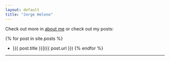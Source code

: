```yaml
---
layout: default
title: "Jorge Heleno"
---
```


Check out more in [about me](/about.html)
or check out my posts:

{% for post in site.posts %}
- [{{ post.title }}]({{ post.url }})
{% endfor %}
---